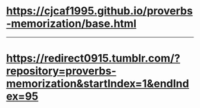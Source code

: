 # https://cjcaf1995.github.io/proverbs-memorization/base.html

---

# https://redirect0915.tumblr.com/?repository=proverbs-memorization&startIndex=1&endIndex=95
